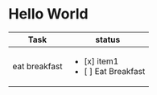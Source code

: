 # Hello World
| Task  | status  |
|---|---|
| eat breakfast  | 	<ul><li>[x] item1</li><li>[ ] Eat Breakfast</li></ul>   |
